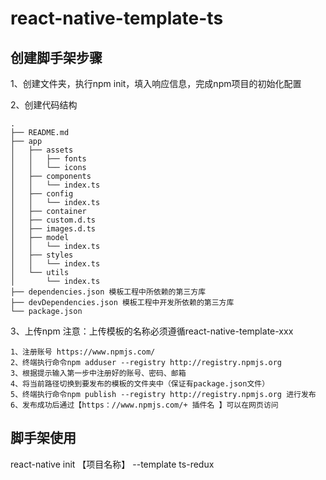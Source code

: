 # react-native-template-ts

## 创建脚手架步骤
1、创建文件夹，执行npm init，填入响应信息，完成npm项目的初始化配置

2、创建代码结构
```
.
├── README.md
├── app
│   ├── assets
│   │   ├── fonts
│   │   └── icons
│   ├── components
│   │   └── index.ts
│   ├── config
│   │   └── index.ts
│   ├── container
│   ├── custom.d.ts
│   ├── images.d.ts
│   ├── model
│   │   └── index.ts
│   ├── styles
│   │   └── index.ts
│   └── utils
│       └── index.ts
├── dependencies.json 模板工程中所依赖的第三方库
├── devDependencies.json 模板工程中开发所依赖的第三方库
└── package.json
```

3、上传npm
注意：上传模板的名称必须遵循react-native-template-xxx
```
1、注册账号 https://www.npmjs.com/
2、终端执行命令npm adduser --registry http://registry.npmjs.org
3、根据提示输入第一步中注册好的账号、密码、邮箱
4、将当前路径切换到要发布的模板的文件夹中（保证有package.json文件）
5、终端执行命令npm publish --registry http://registry.npmjs.org 进行发布
6、发布成功后通过【https：//www.npmjs.com/+ 插件名 】可以在网页访问
```

## 脚手架使用
react-native init 【项目名称】 --template ts-redux
